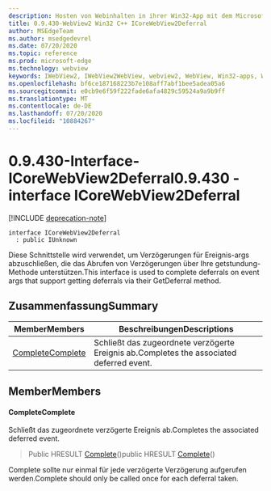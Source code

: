 ```yaml
---
description: Hosten von Webinhalten in ihrer Win32-App mit dem Microsoft Edge WebView2-Steuerelement
title: 0.9.430-WebView2 Win32 C++ ICoreWebView2Deferral
author: MSEdgeTeam
ms.author: msedgedevrel
ms.date: 07/20/2020
ms.topic: reference
ms.prod: microsoft-edge
ms.technology: webview
keywords: IWebView2, IWebView2WebView, webview2, WebView, Win32-apps, Win32, Edge, ICoreWebView2, ICoreWebView2Host, Browser-Steuerelement, Edge-HTML
ms.openlocfilehash: bf6ce187168223b7e108aff7abf1bee5adea05a6
ms.sourcegitcommit: e0cb9e6f59f222fade6afa4829c59524a9a9b9ff
ms.translationtype: MT
ms.contentlocale: de-DE
ms.lasthandoff: 07/20/2020
ms.locfileid: "10884267"
---
```

# <span data-ttu-id="da356-104">0.9.430-Interface-ICoreWebView2Deferral</span><span class="sxs-lookup"><span data-stu-id="da356-104">0.9.430 - interface ICoreWebView2Deferral</span></span> 

[!INCLUDE [deprecation-note](../../includes/deprecation-note.md)]

```
interface ICoreWebView2Deferral
  : public IUnknown
```

<span data-ttu-id="da356-105">Diese Schnittstelle wird verwendet, um Verzögerungen für Ereignis-args abzuschließen, die das Abrufen von Verzögerungen über Ihre getstundung-Methode unterstützen.</span><span class="sxs-lookup"><span data-stu-id="da356-105">This interface is used to complete deferrals on event args that support getting deferrals via their GetDeferral method.</span></span>

## <span data-ttu-id="da356-106">Zusammenfassung</span><span class="sxs-lookup"><span data-stu-id="da356-106">Summary</span></span>

 <span data-ttu-id="da356-107">Member</span><span class="sxs-lookup"><span data-stu-id="da356-107">Members</span></span>                        | <span data-ttu-id="da356-108">Beschreibungen</span><span class="sxs-lookup"><span data-stu-id="da356-108">Descriptions</span></span>
--------------------------------|---------------------------------------------
[<span data-ttu-id="da356-109">Complete</span><span class="sxs-lookup"><span data-stu-id="da356-109">Complete</span></span>](#complete) | <span data-ttu-id="da356-110">Schließt das zugeordnete verzögerte Ereignis ab.</span><span class="sxs-lookup"><span data-stu-id="da356-110">Completes the associated deferred event.</span></span>

## <span data-ttu-id="da356-111">Member</span><span class="sxs-lookup"><span data-stu-id="da356-111">Members</span></span>

#### <span data-ttu-id="da356-112">Complete</span><span class="sxs-lookup"><span data-stu-id="da356-112">Complete</span></span> 

<span data-ttu-id="da356-113">Schließt das zugeordnete verzögerte Ereignis ab.</span><span class="sxs-lookup"><span data-stu-id="da356-113">Completes the associated deferred event.</span></span>

> <span data-ttu-id="da356-114">Public HRESULT [Complete](#complete)()</span><span class="sxs-lookup"><span data-stu-id="da356-114">public HRESULT [Complete](#complete)()</span></span>

<span data-ttu-id="da356-115">Complete sollte nur einmal für jede verzögerte Verzögerung aufgerufen werden.</span><span class="sxs-lookup"><span data-stu-id="da356-115">Complete should only be called once for each deferral taken.</span></span>

